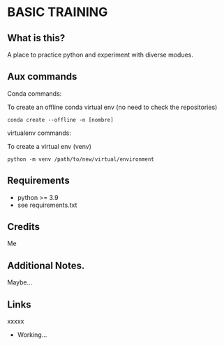 BASIC TRAINING
=======

What is this?
--------------

A place to practice python and experiment with diverse modues.


Aux commands
----------------

Conda commands:

  To create an offline conda virtual env (no need to check the repositories)

    conda create --offline -n [nombre]

virtualenv commands:

  To create a virtual env (venv)

    python -m venv /path/to/new/virtual/environment


Requirements
------------

* python >= 3.9
* see requirements.txt

Credits
------------

Me


Additional Notes.
-----

Maybe...


Links
-----

xxxxx

* Working...
